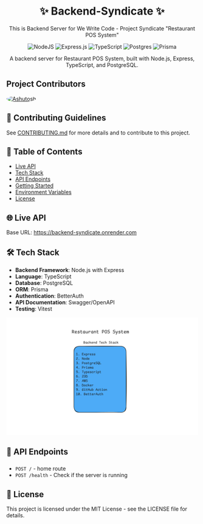 <div align="center">

# ✨ Backend-Syndicate ✨

This is Backend Server for We Write Code - Project Syndicate "Restaurant POS System"

![NodeJS](https://img.shields.io/badge/node.js-6DA55F?style=for-the-badge&logo=node.js&logoColor=white)
![Express.js](https://img.shields.io/badge/express.js-%23404d59.svg?style=for-the-badge&logo=express&logoColor=%2361DAFB)
![TypeScript](https://img.shields.io/badge/typescript-%23007ACC.svg?style=for-the-badge&logo=typescript&logoColor=white)
![Postgres](https://img.shields.io/badge/postgres-%23316192.svg?style=for-the-badge&logo=postgresql&logoColor=white)
![Prisma](https://img.shields.io/badge/Prisma-3982CE?style=for-the-badge&logo=Prisma&logoColor=white)

A backend server for Restaurant POS System, built with Node.js, Express, TypeScript, and PostgreSQL.

</div>

## Project Contributors

<a href="https://github.com/AshutoshDM1">
  <img src="https://github.com/AshutoshDM1.png" width="50px" alt="Ashutosh" style="border-radius:50%" />
</a>

## 📝 Contributing Guidelines

See [CONTRIBUTING.md](CONTRIBUTING.md) for more details and to contribute to this project.

## 📝 Table of Contents

- [Live API](#live-api)
- [Tech Stack](#tech-stack)
- [API Endpoints](#api-endpoints)
- [Getting Started](#getting-started)
- [Environment Variables](#environment-variables)
- [License](#license)

## 🌐 Live API

Base URL: https://backend-syndicate.onrender.com

## 🛠️ Tech Stack

- **Backend Framework**: Node.js with Express
- **Language**: TypeScript
- **Database**: PostgreSQL
- **ORM**: Prisma
- **Authentication**: BetterAuth
- **API Documentation**: Swagger/OpenAPI
- **Testing**: Vitest

![Image](https://github.com/AshutoshDM1/Backend-Syndicate/blob/main/assets/techstack.png)

## 📡 API Endpoints

###

- `POST /` - home route
- `POST /health` - Check if the server is running

## 📄 License

This project is licensed under the MIT License - see the LICENSE file for details.
